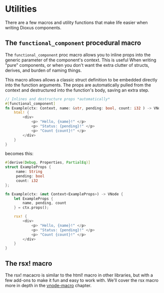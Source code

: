 # Utilities

There are a few macros and utility functions that make life easier when writing Dioxus components.

## The `functional_component` procedural macro

The `functional_component` proc macro allows you to inline props into the generic parameter of the component's context. This is useful When writing "pure" components, or when you don't want the extra clutter of structs, derives, and burden of naming things.

This macro allows allows a classic struct definition to be embedded directly into the function arguments. The props are automatically pulled from the context and destructured into the function's body, saving an extra step.

```rust
// Inlines and destructure props *automatically*
#[functional_component]
fn Example(ctx: Context, name: &str, pending: bool, count: i32 ) -> VNode {
    html! {
        <div>
            <p> "Hello, {name}!" </p>
            <p> "Status: {pending}!" </p>
            <p> "Count {count}!" </p>
        </div>
    }
}
```

becomes this:

```rust
#[derive(Debug, Properties, PartialEq)]
struct ExampleProps {
     name: String
     pending: bool
     count: i32
};

fn Example(ctx: &mut Context<ExampleProps>) -> VNode {
    let ExampleProps {
        name, pending, count
    } = ctx.props();

    rsx! {
        <div>
            <p> "Hello, {name}!" </p>
            <p> "Status: {pending}!" </p>
            <p> "Count {count}!" </p>
        </div>
    }
}
```

## The rsx! macro

The rsx! macacro is similar to the html! macro in other libraries, but with a few add-ons to make it fun and easy to work with. We'll cover the rsx macro more in depth in the [vnode-macro](3-vnode-macros.md) chapter.
